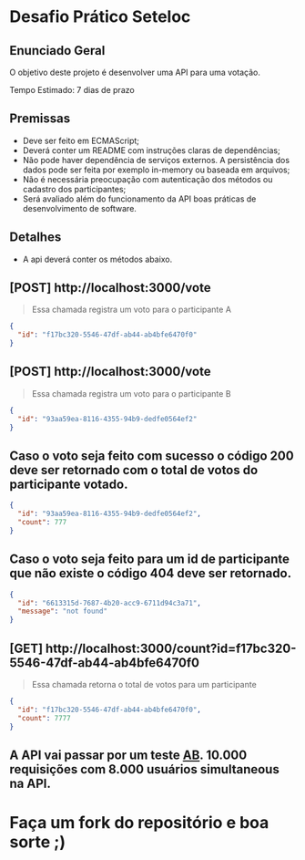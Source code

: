 # Desafio Prático Seteloc

## Enunciado Geral

O objetivo deste projeto é desenvolver uma API para uma votação.

Tempo Estimado: 7 dias de prazo

## Premissas
* Deve ser feito em ECMAScript;
* Deverá conter um README com instruções claras de dependências;
* Não pode haver dependência de serviços externos. A persistência dos dados pode ser feita por exemplo in-memory ou baseada em arquivos;
* Não é necessária preocupação com autenticação dos métodos ou cadastro dos participantes;
* Será avaliado além do funcionamento da API boas práticas de desenvolvimento de software.

## Detalhes

* A api deverá conter os métodos abaixo.

## [POST] http://localhost:3000/vote
> Essa chamada registra um voto para o participante A
```json
{
  "id": "f17bc320-5546-47df-ab44-ab4bfe6470f0" 
}
```

## [POST] http://localhost:3000/vote
> Essa chamada registra um voto para o participante B
```json
{
  "id": "93aa59ea-8116-4355-94b9-dedfe0564ef2" 
}
```

## Caso o voto seja feito com sucesso o código 200 deve ser retornado com o total de votos do participante votado.
```json
{
  "id": "93aa59ea-8116-4355-94b9-dedfe0564ef2",
  "count": 777
}
```

## Caso o voto seja feito para um id de participante que não existe o código 404 deve ser retornado.
```JSON
{
  "id": "6613315d-7687-4b20-acc9-6711d94c3a71",
  "message": "not found"
}
```

## [GET] http://localhost:3000/count?id=f17bc320-5546-47df-ab44-ab4bfe6470f0
> Essa chamada retorna o total de votos para um participante
```json
{ 
  "id": "f17bc320-5546-47df-ab44-ab4bfe6470f0",
  "count": 7777
}
```

## A API vai passar por um teste [AB](https://httpd.apache.org/docs/2.4/programs/ab.html). 10.000 requisições com 8.000 usuários simultaneous na API.


# Faça um fork do repositório e boa sorte ;)
